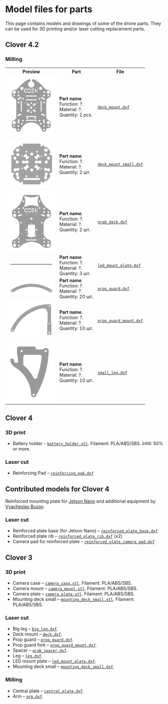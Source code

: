 # Model files for parts

This page contains models and drawings of some of the drone parts. They can be used for 3D printing and/or laser cutting replacement parts.

## Clover 4.2

### Milling

<table>
    <tr><th width=150>Preview</th><th>Part</th><th width=1>File</th></tr>
    <tr>
        <td><img src="../assets/dxf/4.2/deck_mount.png"></td>
        <td>
            <b>Part name</b>.<br>
            Function: ?.<br>
            Material: ?.<br>
            Quantity: 2 pcs.
        </td>
        <td><a href="https://github.com/CopterExpress/clover/raw/master/docs/assets/dxf/4.2/deck_mount.dxf"><code>deck_mount.dxf</code></a></td>
    </tr>
    <tr>
        <td><img src="../assets/dxf/4.2/deck_mount_small.png"></td>
        <td>
            <b>Part name</b>.<br>
            Function: ?.<br>
            Material: ?.<br>
            Quantity: 2 шт.
        </td>
        <td><a href="https://github.com/CopterExpress/clover/raw/master/docs/assets/dxf/4.2/deck_mount_small.dxf"><code>deck_mount_small.dxf</code></a></td>
    </tr>
    <tr>
        <td><img src="../assets/dxf/4.2/grab_deck.png"></td>
        <td>
            <b>Part name</b>.<br>
            Function: ?.<br>
            Material: ?.<br>
            Quantity: 2 шт.
        </td>
        <td><a href="https://github.com/CopterExpress/clover/raw/master/docs/assets/dxf/4.2/grab_deck.dxf"><code>grab_deck.dxf</code></a></td>
    </tr>
    <tr>
        <td><img src="../assets/dxf/4.2/led_mount_plate.png"></td>
        <td>
            <b>Part name</b>.<br>
            Function: ?.<br>
            Material: ?.<br>
            Quantity: 3 шт.
        </td>
        <td><a href="https://github.com/CopterExpress/clover/raw/master/docs/assets/dxf/4.2/led_mount_plate.dxf"><code>led_mount_plate.dxf</code></a></td>
    </tr>
    <tr>
        <td><img src="../assets/dxf/4.2/prop_guard.png"></td>
        <td>
            <b>Part name</b>.<br>
            Function: ?.<br>
            Material: ?.<br>
            Quantity: 20 шт.
        </td>
        <td><a href="https://github.com/CopterExpress/clover/raw/master/docs/assets/dxf/4.2/prop_guard.dxf"><code>prop_guard.dxf</code></a></td>
    </tr>
    <tr>
        <td><img src="../assets/dxf/4.2/prop_guard_mount.png"></td>
        <td>
            <b>Part name</b>.<br>
            Function: ?.<br>
            Material: ?.<br>
            Quantity: 10 шт.
        </td>
        <td><a href="https://github.com/CopterExpress/clover/raw/master/docs/assets/dxf/4.2/prop_guard_mount.dxf"><code>prop_guard_mount.dxf</code></a></td>
    </tr>
    <tr>
        <td><img src="../assets/dxf/4.2/small_leg.png"></td>
        <td>
            <b>Part name</b>.<br>
            Function: ?.<br>
            Material: ?.<br>
            Quantity: 10 шт.
        </td>
        <td><a href="https://github.com/CopterExpress/clover/raw/master/docs/assets/dxf/4.2/small_leg.dxf"><code>small_leg.dxf</code></a></td>
    </tr>
</table>

## Clover 4

### 3D print

* Battery holder – [`battery_holder.stl`](https://github.com/CopterExpress/clover/raw/master/docs/assets/stl/battery_holder.stl). Filament: PLA/ABS/SBS. Infill: 50% or more.

### Laser cut

* Reinforcing Pad – [`reinforcing_pad.dxf`](https://github.com/CopterExpress/clover/raw/master/docs/assets/dxf/reinforcing_pad.dxf)

## Contributed models for Clover 4

Reinforced mounting plate for [Jetson Nano](jetson_nano.md) and additional equipment by [Vyacheslav Buzov](https://t.me/buzyakabarbuzyaka).

### Laser cut

* Reinforced plate base (for Jetson Nano) – [`reinforced_plate_base.dxf`](https://github.com/CopterExpress/clover/raw/master/docs/assets/dxf/reinforced_plate_base.dxf)
* Reinforced plate rib – [`reinforced_plate_rib.dxf`](https://github.com/CopterExpress/clover/raw/master/docs/assets/dxf/reinforced_plate_rib.dxf) (x2)
* Camera pad for reinforced plate – [`reinforced_plate_camera_pad.dxf`](https://github.com/CopterExpress/clover/raw/master/docs/assets/dxf/reinforced_plate_camera_pad.dxf)

## Clover 3

### 3D print

* Camera case – [`camera_case.stl`](https://github.com/CopterExpress/clover/raw/master/docs/assets/stl/camera_case.stl). Filament: PLA/ABS/SBS.
* Camera mount – [`camera_mount.stl`](https://github.com/CopterExpress/clover/raw/master/docs/assets/stl/camera_mount.stl). Filament: PLA/ABS/SBS.
* Camera plate – [`camera_plate.stl`](https://github.com/CopterExpress/clover/raw/master/docs/assets/stl/camera_plate.stl). Filament: PLA/ABS/SBS.
* Mounting deck small – [`mounting_deck_small.stl`](https://github.com/CopterExpress/clover/raw/master/docs/assets/stl/mounting_deck_small.stl). Filament: PLA/ABS/SBS.

### Laser cut

* Big leg – [`big_leg.dxf`](https://github.com/CopterExpress/clover/raw/master/docs/assets/dxf/big_leg.dxf).
* Deck mount – [`deck.dxf`](https://github.com/CopterExpress/clover/raw/master/docs/assets/dxf/deck.dxf).
* Prop guard – [`prop_guard.dxf`](https://github.com/CopterExpress/clover/raw/master/docs/assets/dxf/prop_guard.dxf).
* Prop guard fork – [`prop_guard_mount.dxf`](https://github.com/CopterExpress/clover/raw/master/docs/assets/dxf/prop_guard_mount.dxf).
* Spacer – [`grab_spacer.dxf`](https://github.com/CopterExpress/clover/raw/master/docs/assets/dxf/grab_spacer.dxf).
* Leg – [`leg.dxf`](https://github.com/CopterExpress/clover/raw/master/docs/assets/dxf/leg.dxf).
* LED mount plate – [`led_mount_plate.dxf`](https://github.com/CopterExpress/clover/raw/master/docs/assets/dxf/led_mount_plate.dxf).
* Mounting deck small – [`mounting_deck_small.dxf`](https://github.com/CopterExpress/clover/raw/master/docs/assets/dxf/mounting_deck_small.dxf).

### Milling

* Central plate – [`central_plate.dxf`](https://github.com/CopterExpress/clover/raw/master/docs/assets/dxf/central_plate.dxf).
* Arm – [`arm.dxf`](https://github.com/CopterExpress/clover/raw/master/docs/assets/dxf/arm.dxf).
